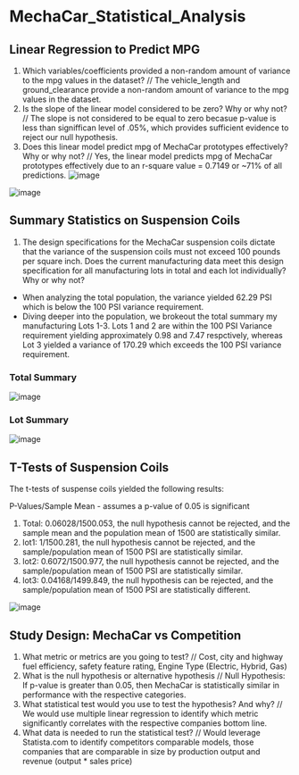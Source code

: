 # MechaCar_Statistical_Analysis

## Linear Regression to Predict MPG

  1. Which variables/coefficients provided a non-random amount of variance to the mpg values in the dataset?
  // The vehicle_length and ground_clearance provide a non-random amount of variance to the mpg values in the dataset.
  2. Is the slope of the linear model considered to be zero? Why or why not?
  // The slope is not considered to be equal to zero becasue p-value is less than signiffican level of .05%, which provides sufficient evidence to reject our null hypothesis.
  3. Does this linear model predict mpg of MechaCar prototypes effectively? Why or why not?
  // Yes, the linear model predicts mpg of MechaCar prototypes effectively due to an r-square value = 0.7149 or ~71% of all predictions.
![image](https://user-images.githubusercontent.com/85204128/134828319-31290cf0-f077-45d4-b55e-2ce9f0d8651c.png)

![image](https://user-images.githubusercontent.com/85204128/134828526-dd157ff5-bc2f-430c-a321-b429c11f90cd.png)

## Summary Statistics on Suspension Coils

  1. The design specifications for the MechaCar suspension coils dictate that the variance of the suspension coils must not exceed 100 pounds per square inch. Does the current manufacturing data meet this design specification for all manufacturing lots in total and each lot individually? Why or why not?
  * When analyzing the total population, the variance yielded 62.29 PSI which is below the 100 PSI variance requirement. 
  * Diving deeper into the population, we brokeout the total summary my manufacturing Lots 1-3. Lots 1 and 2 are within the 100 PSI Variance requirement yielding approximately 0.98 and 7.47 respctively, whereas Lot 3 yielded a variance of 170.29 which exceeds the 100 PSI variance requirement.

### Total Summary
![image](https://user-images.githubusercontent.com/85204128/134830186-0494298a-5c2d-49c7-acb6-8e62de0e8e1f.png)

### Lot Summary
![image](https://user-images.githubusercontent.com/85204128/134830223-7b687c1e-1ffc-4043-bd21-157991fbe1b1.png)

## T-Tests of Suspension Coils
The t-tests of suspense coils yielded the following results:

P-Values/Sample Mean - assumes a p-value of 0.05 is significant 
  1. Total: 0.06028/1500.053, the null hypothesis cannot be rejected, and the sample mean and the population mean of 1500 are statistically similar.
  2. lot1: 1/1500.281, the null hypothesis cannot be rejected, and the sample/population mean of 1500 PSI are statistically similar.
  3. lot2: 0.6072/1500.977, the null hypothesis cannot be rejected, and the sample/population mean of 1500 PSI are statistically similar.
  4. lot3: 0.04168/1499.849, the null hypothesis can  be rejected, and the sample/population mean of 1500 PSI are statistically different.

![image](https://user-images.githubusercontent.com/85204128/134830694-a3d538ac-ec25-453a-b6d4-167fd49c3c02.png)

## Study Design: MechaCar vs Competition
  1. What metric or metrics are you going to test?
  // Cost, city and highway fuel efficiency, safety feature rating, Engine Type (Electric, Hybrid, Gas)
  2. What is the null hypothesis or alternative hypothesis
  // Null Hypothesis: If p-value is greater than 0.05, then MechaCar is statistically similar in performance with the respective categories.
  3. What statistical test would you use to test the hypothesis? And why?
  // We would use multiple linear regression to identify which metric significantly correlates with the respective companies bottom line.
  4. What data is needed to run the statistical test?
  // Would leverage Statista.com to identify competitors comparable models, those companies that are comparable in size by production output and revenue (output * sales price)



